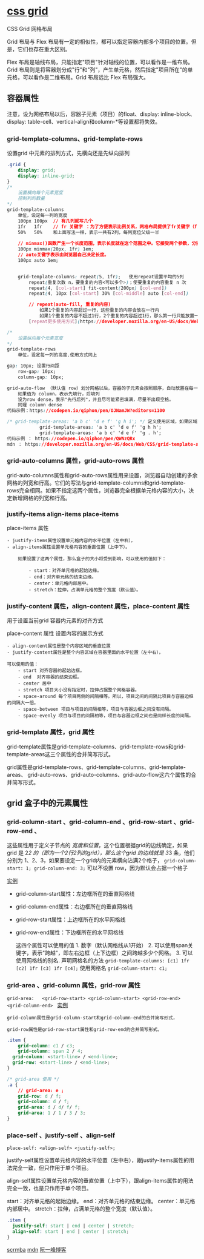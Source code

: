 # [css grid](https://developer.mozilla.org/en-US/docs/Web/CSS/grid)

CSS Grid 网格布局

Grid 布局与 Flex 布局有一定的相似性，都可以指定容器内部多个项目的位置。但是，它们也存在重大区别。

Flex 布局是轴线布局，只能指定"项目"针对轴线的位置，可以看作是一维布局。Grid 布局则是将容器划分成"行"和"列"，产生单元格，然后指定"项目所在"的单元格，可以看作是二维布局。Grid 布局远比 Flex 布局强大。

## 容器属性

注意，设为网格布局以后，容器子元素（项目）的float、display: inline-block、display: table-cell、vertical-align和column-*等设置都将失效。

### grid-template-columns、grid-template-rows

设置grid 中元素的排列方式，先横向还是先纵向排列

```css
.grid {
    display: grid;
    display: inline-grid;  
}
/* 
    设置横向每个元素宽度 
    控制列的数量
*/
grid-template-columns
    单位，设定每一列的宽度
    100px 100px  // 有几列就写几个
    1fr   1fr    // fr 关键字 ：为了方便表示比例关系，网格布局提供了fr关键字（fraction 的缩写，意为"片段"）。如果两列的宽度分别为1fr和2fr，就表示后者是前者的两倍。
    50%   50%    和上面写法一样，表示一共有2列，每列宽位父级一半
    
    // minmax()函数产生一个长度范围，表示长度就在这个范围之中。它接受两个参数，分别为最小值和最大值
    100px minmax(20px, 1fr) 1em; 
    // auto关键字表示由浏览器自己决定长度。
    100px auto 1em; 


    grid-template-columns: repeat(5, 1fr);   使用repeat设置平均的5列
        repeat(重复次数 n，要重复的内容<可以多个>)；使要重复的内容重复 n 次
        repeat(4, [col-start] fit-content(200px) [col-end])
        repeat(4, 10px [col-start] 30% [col-middle] auto [col-end])

        // repeat(auto-fill, 重复的内容)  
            如果1个重复的内容超过一行，这些重复的内容会放在一行内
            如果1个重复的内容不超过1行，2个重复的内容超过1行，那么第一行只能放置一个重复的内容，第二个会到下一行显示
        [repeat更多使用方式](https://developer.mozilla.org/en-US/docs/Web/CSS/repeat)

/* 
    设置纵向每个元素宽度 
*/
grid-template-rows
    单位，设定每一列的高度,使用方式同上

gap: 10px; 设置行间距
    row-gap: 10px;
    column-gap: 10px;

grid-auto-flow （默认值 row）划分网格以后，容器的子元素会按照顺序，自动放置在每一个网格。默认的放置顺序是"先行后列"，即先填满第一行，再开始放入第二行。
    如果值为 column，表示先填行，后填列
    设为row dense，表示"先行后列"，并且尽可能紧密填满，尽量不出现空格。
    同理 column dense 
代码示例：https://codepen.io/qiphon/pen/OJNamJW?editors=1100

/* grid-template-areas: 'a b c' 'd e f' 'g h i'; */ 定义使用区域，如果区域不使用可以用 . 表示
            grid-template-areas: 'a b c' 'd e f' 'g h h';
            grid-template-areas: 'a b c' 'd e f' 'g . h';
代码示例 ： https://codepen.io/qiphon/pen/QWNzQRx
mdn ： https://developer.mozilla.org/en-US/docs/Web/CSS/grid-template-areas


```

### grid-auto-columns 属性，grid-auto-rows 属性

grid-auto-columns属性和grid-auto-rows属性用来设置，浏览器自动创建的多余网格的列宽和行高。它们的写法与grid-template-columns和grid-template-rows完全相同。如果不指定这两个属性，浏览器完全根据单元格内容的大小，决定新增网格的列宽和行高。

### justify-items align-items place-items

place-items 属性

    - justify-items属性设置单元格内容的水平位置（左中右），
    - align-items属性设置单元格内容的垂直位置（上中下）。

        如果设置了这两个属性，那么盒子的大小将受到影响，可以使用的值如下：

            - start：对齐单元格的起始边缘。
            - end：对齐单元格的结束边缘。
            - center：单元格内部居中。
            - stretch：拉伸，占满单元格的整个宽度（默认值）。

### justify-content 属性，align-content 属性，place-content 属性

用于设置当前grid 容器内元素的对齐方式

place-content 属性 设置内容的展示方式

    - align-content属性是整个内容区域的垂直位置
    - justify-content属性是整个内容区域在容器里面的水平位置（左中右），

    可以使用的值： 
        - start 对齐容器的起始边框。
        - end  对齐容器的结束边框。
        - center 居中
        - stretch 项目大小没有指定时，拉伸占据整个网格容器。
        - space-around 每个项目两侧的间隔相等。所以，项目之间的间隔比项目与容器边框的间隔大一倍。
        - space-between 项目与项目的间隔相等，项目与容器边框之间没有间隔。
        - space-evenly 项目与项目的间隔相等，项目与容器边框之间也是同样长度的间隔。

### grid-template 属性，grid 属性

grid-template属性是grid-template-columns、grid-template-rows和grid-template-areas这三个属性的合并简写形式。

grid属性是grid-template-rows、grid-template-columns、grid-template-areas、 grid-auto-rows、grid-auto-columns、grid-auto-flow这六个属性的合并简写形式。


## grid 盒子中的元素属性

### grid-column-start 、grid-column-end 、grid-row-start 、grid-row-end 、

这些属性用于定义子节点的 *宽度和位置*，这个位置根据grid的边线确定，如果 grid 是 2*2 的（即为一个2行2列的grid），那么这个grid 的边线就是 3*3 条，他们分别为 1、2、3，如果要设定一个grid内的元素横向沾满2个格子，
`grid-column-start: 1; grid-column-end: 3;` 可以不设置 row，因为默认会占据一个格子

[实例](https://codepen.io/qiphon/pen/gOrZeLo)

- grid-column-start属性：左边框所在的垂直网格线
- grid-column-end属性：右边框所在的垂直网格线
- grid-row-start属性：上边框所在的水平网格线
- grid-row-end属性：下边框所在的水平网格线

    这四个属性可以使用的值
        1. 数字（默认网格线从1开始）
        2. 可以使用span关键字，表示"跨越"，即左右边框（上下边框）之间跨越多少个网格。
        3. 可以使用网格线的别名. 声明网格名的方法 `grid-template-columns: [c1] 1fr [c2] 1fr [c3] 1fr [c4];` 使用网格名 `grid-column-start: c1;`

### grid-area 、grid-column 属性，grid-row 属性

`grid-area:  
    <grid-row-start>
    <grid-column-start>
    <grid-row-end>
    <grid-column-end>
` [实例](https://codepen.io/qiphon/pen/QWNzQRx?editors=1100)

    grid-column属性是grid-column-start和grid-column-end的合并简写形式，

    grid-row属性是grid-row-start属性和grid-row-end的合并简写形式。

```css
.item {
    grid-column: c1 / c3;
    grid-column: span 2 / 4;
  grid-column: <start-line> / <end-line>;
  grid-row: <start-line> / <end-line>;
}

/* grid-area 使用 */
.a {
    // grid-area: e ;
    grid-row: d / f;
    grid-column: d / f;
    grid-area: d / d/ f/ f;
    grid-area: 1 / 1 / 3 / 3;
}

```

### place-self 、justify-self 、align-self  

`place-self: <align-self> <justify-self>;`

justify-self属性设置单元格内容的水平位置（左中右），跟justify-items属性的用法完全一致，但只作用于单个项目。

align-self属性设置单元格内容的垂直位置（上中下），跟align-items属性的用法完全一致，也是只作用于单个项目。

start：对齐单元格的起始边缘。
end：对齐单元格的结束边缘。
center：单元格内部居中。
stretch：拉伸，占满单元格的整个宽度（默认值）。

```css
.item {
  justify-self: start | end | center | stretch;
  align-self: start | end | center | stretch;
}
```

[scrmba](https://scrimba.com/learn/R8PTE)
[mdn](https://developer.mozilla.org/en-US/docs/Web/css/reference)
[阮一峰博客](http://www.ruanyifeng.com/blog/2019/03/grid-layout-tutorial.html)